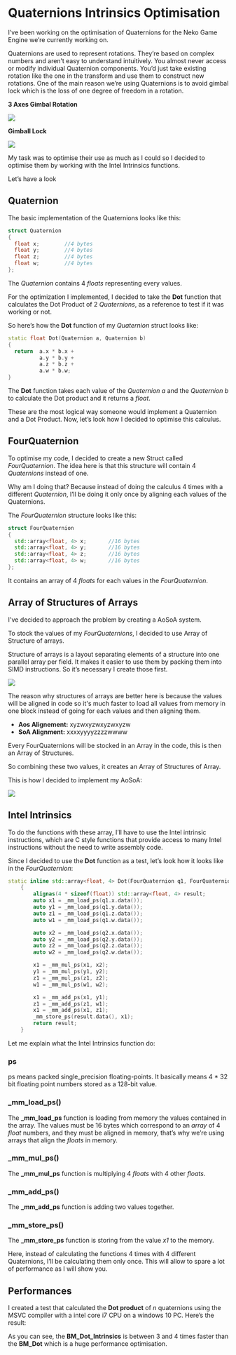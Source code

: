 # Quaternions Intrinsics Optimisation
I’ve been working on the optimisation of Quaternions for the Neko Game Engine we’re currently working on.

Quaternions are used to represent rotations. They’re based on complex numbers and aren’t easy to understand intuitively. You almost never access or modify individual Quaternion components. You’d just take existing rotation like the one in the transform and use them to construct new rotations. One of the main reason we’re using Quaternions is to avoid gimbal lock which is the loss of one degree of freedom in a rotation.

**3 Axes Gimbal Rotation**

![](https://upload.wikimedia.org/wikipedia/commons/5/5a/Gimbal_3_axes_rotation.gif)

**Gimball Lock**

![](https://upload.wikimedia.org/wikipedia/commons/4/49/Gimbal_Lock_Plane.gif)


<!--- Show a picture illustrating quaternions and rotations --->

My task was to optimise their use as much as I could so I decided to optimise them by working with the Intel Intrinsics functions.

Let’s have a look

## Quaternion
The basic implementation of the Quaternions looks like this:

```cpp
struct Quaternion
{
  float x;        //4 bytes
  float y;        //4 bytes
  float z;        //4 bytes
  float w;        //4 bytes
};
```

<!--- Show in code the implementation --->

The *Quaternion* contains 4 *floats* representing every values.

For the optimization I implemented, I decided to take the **Dot** function that calculates the Dot Product of 2 *Quaternions*, as a reference to test if it was working or not.

So here’s how the **Dot** function of my *Quaternion* struct looks like:
```cpp
static float Dot(Quaternion a, Quaternion b)
{
  return  a.x * b.x +
          a.y * b.y +
          a.z * b.z +
          a.w * b.w;
}
```

The **Dot** function takes each value of the *Quaternion a* and the *Quaternion b* to calculate the Dot product and it returns a *float*.

These are the most logical way someone would implement a Quaternion and a Dot Product. Now, let’s look how I decided to optimise this calculus.

## FourQuaternion
To optimise my code, I decided to create a new Struct called *FourQuaternion*. The idea here is that this structure will contain 4 *Quaternions* instead of one.

Why am I doing that? Because instead of doing the calculus 4 times with a different *Quaternion*, I’ll be doing it only once by aligning each values of the Quaternions.

The *FourQuaternion* structure looks like this:

```cpp
struct FourQuaternion
{
  std::array<float, 4> x;       //16 bytes
  std::array<float, 4> y;       //16 bytes
  std::array<float, 4> z;       //16 bytes
  std::array<float, 4> w;       //16 bytes
};
```
<!--- Show in code the implementation --->

It contains an array of 4 *floats* for each values in the *FourQuaternion*.

## Array of Structures of Arrays
I've decided to approach the problem by creating a AoSoA system.

To stock the values of my *FourQuaternions*, I decided to use Array of Structure of arrays.
<!--- explain more about AoS SoA and AoSoA --->
Structure of arrays is a layout separating elements of a structure into one parallel array per field. It makes it easier to use them by packing them into SIMD instructions. So it’s necessary I create those first.

![](https://github.com/SebastienFeser/SebastienFeser.github.io/blob/master/ScalarVsSIMD.png)

The reason why structures of arrays are better here is because the values will be aligned in code so it's much faster to load all values from memory in one block instead of going for each values and then aligning them.

- **Aos Alignement:** xyzwxyzwxyzwxyzw
- **SoA Alignment:** xxxxyyyyzzzzwwww

Every FourQuaternions will be stocked in an Array in the code, this is then an Array of Structures.

So combining these two values, it creates an Array of Structures of Array.

This is how I decided to implement my AoSoA:

![](https://github.com/SebastienFeser/SebastienFeser.github.io/blob/master/FourQuaternionsAoSoA.png)

## Intel Intrinsics
To do the functions with these array, I’ll have to use the Intel intrinsic instructions, which are C style functions that provide access to many Intel instructions without the need to write assembly code. 

Since I decided to use the **Dot** function as a test, let’s look how it looks like in the *FourQuaternion*:
```cpp
static inline std::array<float, 4> Dot(FourQuaternion q1, FourQuaternion q2)
	{
		alignas(4 * sizeof(float)) std::array<float, 4> result;
		auto x1 = _mm_load_ps(q1.x.data());
		auto y1 = _mm_load_ps(q1.y.data());
		auto z1 = _mm_load_ps(q1.z.data());
		auto w1 = _mm_load_ps(q1.w.data());

		auto x2 = _mm_load_ps(q2.x.data());
		auto y2 = _mm_load_ps(q2.y.data());
		auto z2 = _mm_load_ps(q2.z.data());
		auto w2 = _mm_load_ps(q2.w.data());

		x1 = _mm_mul_ps(x1, x2);
		y1 = _mm_mul_ps(y1, y2);
		z1 = _mm_mul_ps(z1, z2);
		w1 = _mm_mul_ps(w1, w2);

		x1 = _mm_add_ps(x1, y1);
		z1 = _mm_add_ps(z1, w1);
		x1 = _mm_add_ps(x1, z1);
		_mm_store_ps(result.data(), x1);
		return result;
	}
```
<!--- Show in code the implementation --->

Let me explain what the Intel Intrinsics function do:
### ps
ps means packed single_precision floating-points. It basically means 4 * 32 bit floating point numbers stored as a 128-bit value.

### _mm_load_ps()
The **_mm_load_ps** function is loading from memory the values contained in the array. The values must be 16 bytes which correspond to an *array* of 4 *float* numbers, and they must be aligned in memory, that’s why we’re using arrays that align the *floats* in memory.

### _mm_mul_ps()
The  **_mm_mul_ps** function is multiplying 4 *floats* with 4 other *floats*.

### _mm_add_ps()
The **_mm_add_ps** function is adding two values together.

### _mm_store_ps()
The **_mm_store_ps** function is storing from the value *x1* to the memory.

Here, instead of calculating the functions 4 times with 4 different Quaternions, I’ll be calculating them only once. This will allow to spare a lot of performance as I will show you.

## Performances
I created a test that calculated the **Dot product** of *n* quaternions using the MSVC compiler with a intel core i7 CPU on a windows 10 PC. Here’s the result:

<!--- Show a graphic of the code --->

As you can see, the **BM_Dot_Intrinsics** is between 3 and 4 times faster than the **BM_Dot** which is a huge performance optimisation.

<!--- Conclusion --->
